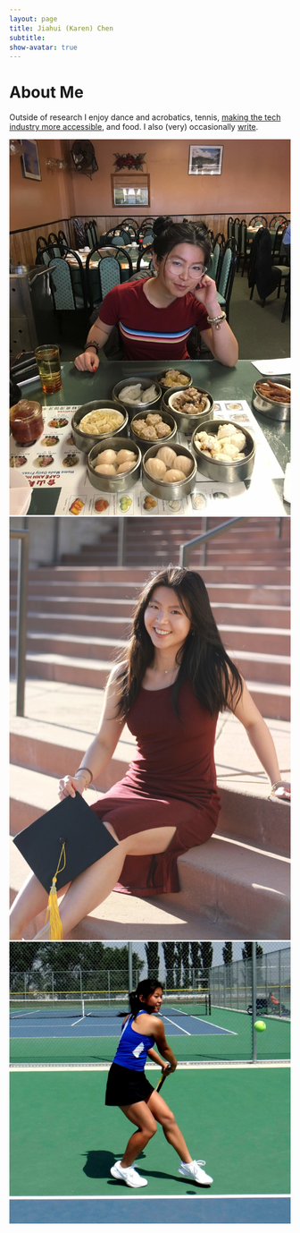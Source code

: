 ```yaml
---
layout: page
title: Jiahui (Karen) Chen
subtitle: 
show-avatar: true
---
```

# About Me  

Outside of research I enjoy dance and acrobatics, tennis, [making the tech industry more accessible]([https://www.codetenderloin.org/blog](https://www.codetenderloin.org/blog/2020-year-in-review)), and food. 
I also (very) occasionally [write](https://medium.com/@jiahui.k.chen).


<div position="relative" style="width:100%;height:500px">
  <div class="imgContainer">
  <!-- All image dimensions in imgContainer -->
    <img class="about-me-img" src="/img/dimsum_2000l.jpg">
  </div>
  <div class="imgContainer">
    <img class="about-me-img" src="/img/grad_2000l.jpg">
  </div>
  <div class="imgContainer">
    <img class="about-me-img" src="/img/tennis_sqr.jpg">
  </div>
</div>
<div style="width:800px">
